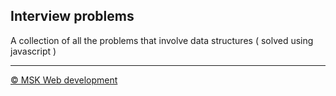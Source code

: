 ## Interview problems

A collection of all the problems that involve data structures ( solved using javascript )

---

[© MSK Web development](http://manojsatishkumar.com/)
